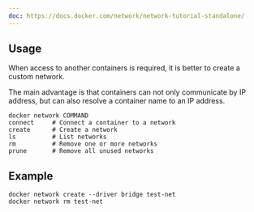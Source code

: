 ```yaml
---
doc: https://docs.docker.com/network/network-tutorial-standalone/
---
```


## Usage

When access to another containers is required,
it is better to create a custom network.

The main advantage is that containers can not only communicate by IP address,
but can also resolve a container name to an IP address.

```shell
docker network COMMAND
connect     # Connect a container to a network
create      # Create a network
ls          # List networks
rm          # Remove one or more networks
prune       # Remove all unused networks
```

## Example

```shell
docker network create --driver bridge test-net
docker network rm test-net
```
